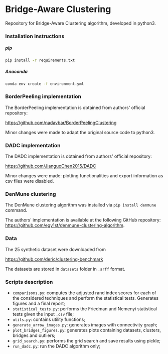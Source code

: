 # Bridge-Aware Clustering
Repository for Bridge-Aware Clustering algorithm, developed in python3.


### Installation instructions
##### pip
```bash
pip install -r requirements.txt
```
##### Anaconda
```bash
conda env create -f environment.yml
```

### BorderPeeling implementation
The BorderPeeling implementation is obtained from authors' official repository:

https://github.com/nadavbar/BorderPeelingClustering

Minor changes were made to adapt the original source code to python3.

### DADC implementation
The DADC implementation is obtained from authors' official repository:

https://github.com/JianguoChen2015/DADC

Minor changes were made: plotting functionalities and export information as csv files were disabled.

### DenMune clustering
The DenMune clustering algorithm was installed via `pip install denmune` command.

The authors' implementation is available at the following GitHub repository: https://github.com/egy1st/denmune-clustering-algorithm.

### Data
The 25 synthetic dataset were downloaded from

https://github.com/deric/clustering-benchmark

The datasets are stored in `datasets` folder in `.arff` format.

### Scripts description
* `comparisons.py`: computes the adjusted rand index scores for each of the considered techniques and perform the statistical tests. Generates figures and a final report;
* `statistical_tests.py`: performs the Friedman and Nemenyi statistical tests given the input `.csv` file;
* `utils.py`: contains utility functions;
* `generate_arrow_images.py`: generates images with connectivity graph;
* `plot_bridges_figures.py`: generates plots containing datasets, clusters, bridges and outliers;
* `grid_search.py`: performs the grid search and save results using pickle;
* `run_dadc.py`: run the DADC algorithm only;